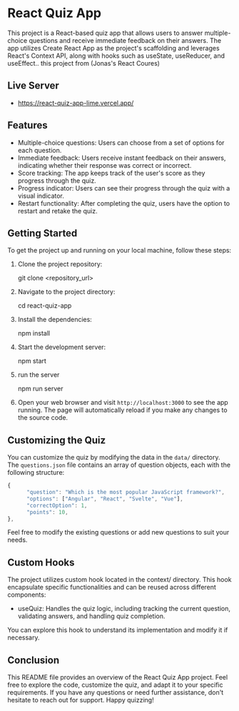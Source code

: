 # React Quiz App

This project is a React-based quiz app that allows users to answer multiple-choice questions and receive immediate feedback on their answers. The app utilizes Create React App as the project's scaffolding and leverages React's Context API, along with hooks such as useState, useReducer, and useEffect.. this project from (Jonas's React Coures)

## Live Server
- https://react-quiz-app-lime.vercel.app/
## Features

- Multiple-choice questions: Users can choose from a set of options for each question.
- Immediate feedback: Users receive instant feedback on their answers, indicating whether their response was correct or incorrect.
- Score tracking: The app keeps track of the user's score as they progress through the quiz.
- Progress indicator: Users can see their progress through the quiz with a visual indicator.
- Restart functionality: After completing the quiz, users have the option to restart and retake the quiz.

## Getting Started

To get the project up and running on your local machine, follow these steps:

1. Clone the project repository:

      git clone <repository_url>

2. Navigate to the project directory:

      cd react-quiz-app

3. Install the dependencies:

      npm install

4. Start the development server:

      npm start
   
6. run the server

      npm run server   

7. Open your web browser and visit `http://localhost:3000` to see the app running. The page will automatically reload if you make any changes to the source code.

## Customizing the Quiz

You can customize the quiz by modifying the data in the `data/` directory. The `questions.json` file contains an array of question objects, each with the following structure:

```javascript
{
      "question": "Which is the most popular JavaScript framework?",
      "options": ["Angular", "React", "Svelte", "Vue"],
      "correctOption": 1,
      "points": 10,
},
```

Feel free to modify the existing questions or add new questions to suit your needs.

## Custom Hooks

The project utilizes custom hook located in the context/ directory. This hook encapsulate specific functionalities and can be reused across different components:

- useQuiz: Handles the quiz logic, including tracking the current question, validating answers, and handling quiz completion.

You can explore this hook to understand its implementation and modify it if necessary.

## Conclusion

This README file provides an overview of the React Quiz App project. Feel free to explore the code, customize the quiz, and adapt it to your specific requirements. If you have any questions or need further assistance, don't hesitate to reach out for support. Happy quizzing!
